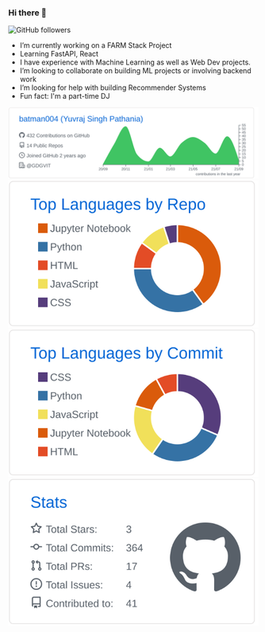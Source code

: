 ### Hi there 👋

![GitHub followers](https://img.shields.io/github/followers/batman004?style=social) 
- I’m currently working on a FARM Stack Project
- Learning FastAPI, React
- I have experience with Machine Learning as well as Web Dev projects.
- I’m looking to collaborate on building ML projects or involving backend work
- I’m looking for help with building Recommender Systems
- Fun fact: I'm a part-time DJ 


[![](./profile-summary-card-output/github/0-profile-details.svg)](https://github.com/batman004/github-profile-summary-cards)
[![](./profile-summary-card-output/github/1-repos-per-language.svg)](https://github.com/batman004/github-profile-summary-cards)
[![](./profile-summary-card-output/github/2-most-commit-language.svg)](https://github.com/batman004/github-profile-summary-cards)
[![](./profile-summary-card-output/github/3-stats.svg)](https://github.com/batman004/github-profile-summary-cards)
